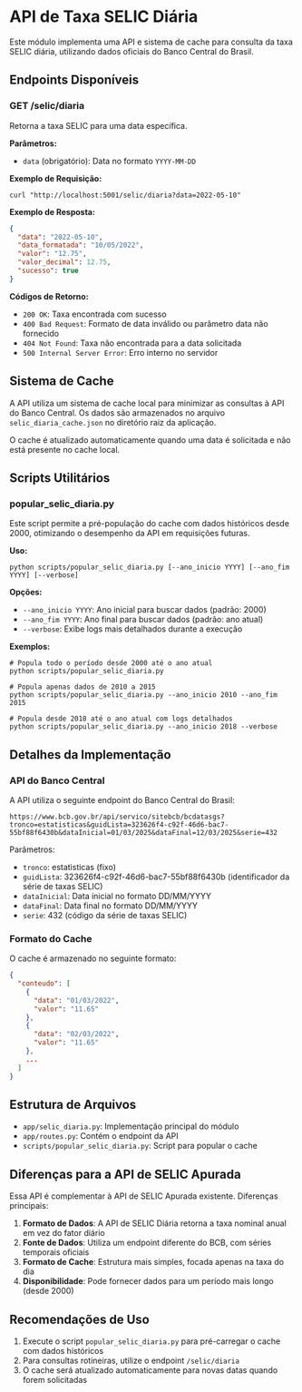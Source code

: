 # API de Taxa SELIC Diária

Este módulo implementa uma API e sistema de cache para consulta da taxa SELIC diária, utilizando dados oficiais do Banco Central do Brasil.

## Endpoints Disponíveis

### GET /selic/diaria

Retorna a taxa SELIC para uma data específica.

**Parâmetros:**
- `data` (obrigatório): Data no formato `YYYY-MM-DD`

**Exemplo de Requisição:**
```shell
curl "http://localhost:5001/selic/diaria?data=2022-05-10"
```

**Exemplo de Resposta:**
```json
{
  "data": "2022-05-10",
  "data_formatada": "10/05/2022",
  "valor": "12.75",
  "valor_decimal": 12.75,
  "sucesso": true
}
```

**Códigos de Retorno:**
- `200 OK`: Taxa encontrada com sucesso
- `400 Bad Request`: Formato de data inválido ou parâmetro data não fornecido
- `404 Not Found`: Taxa não encontrada para a data solicitada
- `500 Internal Server Error`: Erro interno no servidor

## Sistema de Cache

A API utiliza um sistema de cache local para minimizar as consultas à API do Banco Central. Os dados são armazenados no arquivo `selic_diaria_cache.json` no diretório raiz da aplicação.

O cache é atualizado automaticamente quando uma data é solicitada e não está presente no cache local.

## Scripts Utilitários

### popular_selic_diaria.py

Este script permite a pré-população do cache com dados históricos desde 2000, otimizando o desempenho da API em requisições futuras.

**Uso:**
```
python scripts/popular_selic_diaria.py [--ano_inicio YYYY] [--ano_fim YYYY] [--verbose]
```

**Opções:**
- `--ano_inicio YYYY`: Ano inicial para buscar dados (padrão: 2000)
- `--ano_fim YYYY`: Ano final para buscar dados (padrão: ano atual)
- `--verbose`: Exibe logs mais detalhados durante a execução

**Exemplos:**
```shell
# Popula todo o período desde 2000 até o ano atual
python scripts/popular_selic_diaria.py

# Popula apenas dados de 2010 a 2015
python scripts/popular_selic_diaria.py --ano_inicio 2010 --ano_fim 2015

# Popula desde 2018 até o ano atual com logs detalhados
python scripts/popular_selic_diaria.py --ano_inicio 2018 --verbose
```

## Detalhes da Implementação

### API do Banco Central

A API utiliza o seguinte endpoint do Banco Central do Brasil:
```
https://www.bcb.gov.br/api/servico/sitebcb/bcdatasgs?tronco=estatisticas&guidLista=323626f4-c92f-46d6-bac7-55bf88f6430b&dataInicial=01/03/2025&dataFinal=12/03/2025&serie=432
```

Parâmetros:
- `tronco`: estatisticas (fixo)
- `guidLista`: 323626f4-c92f-46d6-bac7-55bf88f6430b (identificador da série de taxas SELIC)
- `dataInicial`: Data inicial no formato DD/MM/YYYY
- `dataFinal`: Data final no formato DD/MM/YYYY
- `serie`: 432 (código da série de taxas SELIC)

### Formato do Cache

O cache é armazenado no seguinte formato:
```json
{
  "conteudo": [
    {
      "data": "01/03/2022",
      "valor": "11.65"
    },
    {
      "data": "02/03/2022",
      "valor": "11.65"
    },
    ...
  ]
}
```

## Estrutura de Arquivos

- `app/selic_diaria.py`: Implementação principal do módulo
- `app/routes.py`: Contém o endpoint da API
- `scripts/popular_selic_diaria.py`: Script para popular o cache

## Diferenças para a API de SELIC Apurada

Essa API é complementar à API de SELIC Apurada existente. Diferenças principais:

1. **Formato de Dados**: A API de SELIC Diária retorna a taxa nominal anual em vez do fator diário
2. **Fonte de Dados**: Utiliza um endpoint diferente do BCB, com séries temporais oficiais
3. **Formato de Cache**: Estrutura mais simples, focada apenas na taxa do dia
4. **Disponibilidade**: Pode fornecer dados para um período mais longo (desde 2000)

## Recomendações de Uso

1. Execute o script `popular_selic_diaria.py` para pré-carregar o cache com dados históricos
2. Para consultas rotineiras, utilize o endpoint `/selic/diaria`
3. O cache será atualizado automaticamente para novas datas quando forem solicitadas 